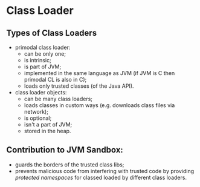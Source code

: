 # Class Loader

## Types of Class Loaders
- primodal class loader:
  - can be only one;
  - is intrinsic;
  - is part of JVM;
  - implemented in the same language as JVM (if JVM is C then primodal CL is also in C);
  - loads only trusted classes (of the Java API).
- class loader objects:
  - can be many class loaders; 
  - loads classes in custom ways (e.g. downloads class files via network);
  - is optional;
  - isn't a part of JVM;
  - stored in the heap.

## Contribution to JVM Sandbox:
- guards the borders of the trusted class libs;
- prevents malicious code from interfering with trusted code by providing *protected namespaces* for classed loaded by different class loaders.